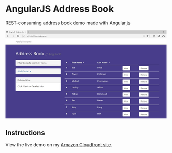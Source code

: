 # AngularJS Address Book
REST-consuming address book demo made with Angular.js


![angular-address-book](screenshot.jpg)


## Instructions


View the live demo on my [Amazon Cloudfront site](https://d12sh18v9174ct.cloudfront.net).